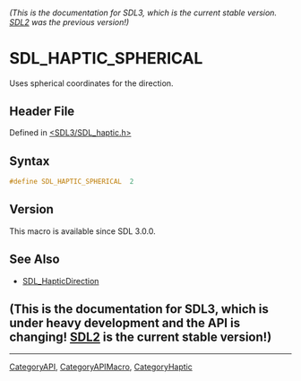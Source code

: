 ###### (This is the documentation for SDL3, which is the current stable version. [SDL2](https://wiki.libsdl.org/SDL2/) was the previous version!)
# SDL_HAPTIC_SPHERICAL

Uses spherical coordinates for the direction.

## Header File

Defined in [<SDL3/SDL_haptic.h>](https://github.com/libsdl-org/SDL/blob/main/include/SDL3/SDL_haptic.h)

## Syntax

```c
#define SDL_HAPTIC_SPHERICAL  2
```

## Version

This macro is available since SDL 3.0.0.

## See Also

- [SDL_HapticDirection](SDL_HapticDirection)


## (This is the documentation for SDL3, which is under heavy development and the API is changing! [SDL2](https://wiki.libsdl.org/SDL2/) is the current stable version!)



----
[CategoryAPI](CategoryAPI), [CategoryAPIMacro](CategoryAPIMacro), [CategoryHaptic](CategoryHaptic)

